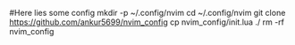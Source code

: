 #Here lies some config
mkdir -p ~/.config/nvim
cd ~/.config/nvim
git clone https://github.com/ankur5699/nvim_config
cp nvim_config/init.lua ./
rm -rf nvim_config
